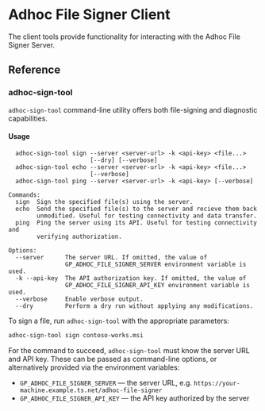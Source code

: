 # Adhoc File Signer Client

The client tools provide functionality for interacting with the Adhoc File Signer Server.

## Reference

### adhoc-sign-tool

`adhoc-sign-tool` command-line utility offers both file-signing and diagnostic capabilities.

#### Usage
```
  adhoc-sign-tool sign --server <server-url> -k <api-key> <file...>
                       [--dry] [--verbose]
  adhoc-sign-tool echo --server <server-url> -k <api-key> <file...>
                       [--verbose]
  adhoc-sign-tool ping --server <server-url> -k <api-key> [--verbose]

Commands:
  sign  Sign the specified file(s) using the server.
  echo  Send the specified file(s) to the server and recieve them back
        unmodified. Useful for testing connectivity and data transfer.
  ping  Ping the server using its API. Useful for testing connectivity and
        verifying authorization.

Options:
  --server      The server URL. If omitted, the value of
                GP_ADHOC_FILE_SIGNER_SERVER environment variable is used.
  -k --api-key  The API authorization key. If omitted, the value of
                GP_ADHOC_FILE_SIGNER_API_KEY environment variable is used.
  --verbose     Enable verbose output.
  --dry         Perform a dry run without applying any modifications.
```

To sign a file, run `adhoc-sign-tool` with the appropriate parameters:

```sh
adhoc-sign-tool sign contoso-works.msi
```

For the command to succeed, `adhoc-sign-tool` must know the server URL and API key.
These can be passed as command-line options, or alternatively provided via the environment variables:

- `GP_ADHOC_FILE_SIGNER_SERVER` — the server URL, e.g. `https://your-machine.example.ts.net/adhoc-file-signer`
- `GP_ADHOC_FILE_SIGNER_API_KEY` — the API key authorized by the server

